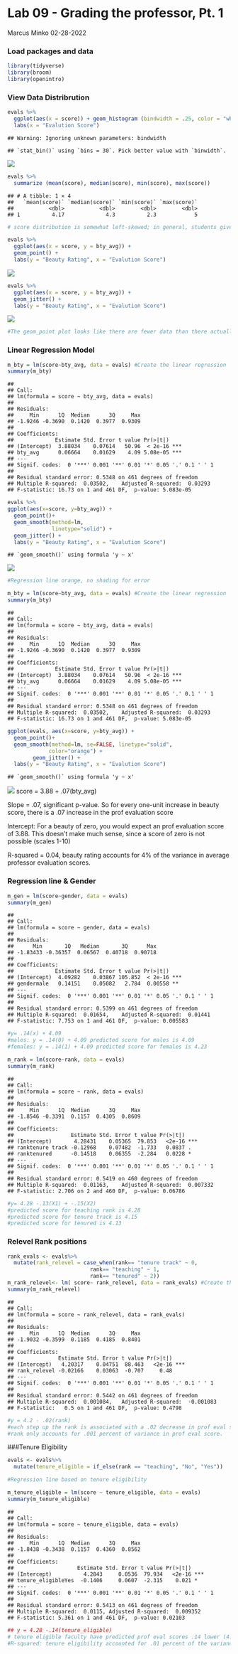 Lab 09 - Grading the professor, Pt. 1
================
Marcus Minko
02-28-2022

### Load packages and data

``` r
library(tidyverse) 
library(broom)
library(openintro)
```

### View Data Distribrution

``` r
evals %>% 
  ggplot(aes(x = score)) + geom_histogram (bindwidth = .25, color = "white", fill = "navy") +
  labs(x = "Evalution Score")
```

    ## Warning: Ignoring unknown parameters: bindwidth

    ## `stat_bin()` using `bins = 30`. Pick better value with `binwidth`.

![](lab-09_files/figure-gfm/score-distribution-1.png)<!-- -->

``` r
evals %>% 
  summarize (mean(score), median(score), min(score), max(score))
```

    ## # A tibble: 1 × 4
    ##   `mean(score)` `median(score)` `min(score)` `max(score)`
    ##           <dbl>           <dbl>        <dbl>        <dbl>
    ## 1          4.17             4.3          2.3            5

``` r
# score distribution is somewhat left-skewed; in general, students give pretty scores

evals %>% 
  ggplot(aes(x = score, y = bty_avg)) + 
  geom_point() + 
  labs(y = "Beauty Rating", x = "Evalution Score")
```

![](lab-09_files/figure-gfm/score-distribution-2.png)<!-- -->

``` r
evals %>% 
  ggplot(aes(x = score, y = bty_avg)) + 
  geom_jitter() +
  labs(y = "Beauty Rating", x = "Evalution Score")
```

![](lab-09_files/figure-gfm/score-distribution-3.png)<!-- -->

``` r
#The geom_point plot looks like there are fewer data than there actually is
```

### Linear Regression Model

``` r
m_bty = lm(score~bty_avg, data = evals) #Create the linear regression
summary(m_bty)
```

    ## 
    ## Call:
    ## lm(formula = score ~ bty_avg, data = evals)
    ## 
    ## Residuals:
    ##     Min      1Q  Median      3Q     Max 
    ## -1.9246 -0.3690  0.1420  0.3977  0.9309 
    ## 
    ## Coefficients:
    ##             Estimate Std. Error t value Pr(>|t|)    
    ## (Intercept)  3.88034    0.07614   50.96  < 2e-16 ***
    ## bty_avg      0.06664    0.01629    4.09 5.08e-05 ***
    ## ---
    ## Signif. codes:  0 '***' 0.001 '**' 0.01 '*' 0.05 '.' 0.1 ' ' 1
    ## 
    ## Residual standard error: 0.5348 on 461 degrees of freedom
    ## Multiple R-squared:  0.03502,    Adjusted R-squared:  0.03293 
    ## F-statistic: 16.73 on 1 and 461 DF,  p-value: 5.083e-05

``` r
evals %>% 
ggplot(aes(x=score, y=bty_avg)) + 
  geom_point()+
  geom_smooth(method=lm, 
              linetype="solid") +
  geom_jitter() +
  labs(y = "Beauty Rating", x = "Evalution Score")
```

    ## `geom_smooth()` using formula 'y ~ x'

![](lab-09_files/figure-gfm/linear-regression-1.png)<!-- -->

``` r
#Regression line orange, no shading for error

m_bty = lm(score~bty_avg, data = evals) #Create the linear regression
summary(m_bty)
```

    ## 
    ## Call:
    ## lm(formula = score ~ bty_avg, data = evals)
    ## 
    ## Residuals:
    ##     Min      1Q  Median      3Q     Max 
    ## -1.9246 -0.3690  0.1420  0.3977  0.9309 
    ## 
    ## Coefficients:
    ##             Estimate Std. Error t value Pr(>|t|)    
    ## (Intercept)  3.88034    0.07614   50.96  < 2e-16 ***
    ## bty_avg      0.06664    0.01629    4.09 5.08e-05 ***
    ## ---
    ## Signif. codes:  0 '***' 0.001 '**' 0.01 '*' 0.05 '.' 0.1 ' ' 1
    ## 
    ## Residual standard error: 0.5348 on 461 degrees of freedom
    ## Multiple R-squared:  0.03502,    Adjusted R-squared:  0.03293 
    ## F-statistic: 16.73 on 1 and 461 DF,  p-value: 5.083e-05

``` r
ggplot(evals, aes(x=score, y=bty_avg)) + 
  geom_point()+
  geom_smooth(method=lm, se=FALSE, linetype="solid",
             color="orange") +
        geom_jitter() +
  labs(y = "Beauty Rating", x = "Evalution Score")
```

    ## `geom_smooth()` using formula 'y ~ x'

![](lab-09_files/figure-gfm/linear-regression-2.png)<!-- --> score =
3.88 + .07(bty_avg)

Slope = .07, significant p-value. So for every one-unit increase in
beauty score, there is a .07 increase in the prof evaluation score

Intercept: For a beauty of zero, you would expect an prof evaluation
score of 3.88. This doesn’t make much sense, since a score of zero is
not possible (scales 1-10)

R-squared = 0.04, beauty rating accounts for 4% of the variance in
average professor evaluation scores.

### Regression line & Gender

``` r
m_gen = lm(score~gender, data = evals)
summary(m_gen)
```

    ## 
    ## Call:
    ## lm(formula = score ~ gender, data = evals)
    ## 
    ## Residuals:
    ##      Min       1Q   Median       3Q      Max 
    ## -1.83433 -0.36357  0.06567  0.40718  0.90718 
    ## 
    ## Coefficients:
    ##             Estimate Std. Error t value Pr(>|t|)    
    ## (Intercept)  4.09282    0.03867 105.852  < 2e-16 ***
    ## gendermale   0.14151    0.05082   2.784  0.00558 ** 
    ## ---
    ## Signif. codes:  0 '***' 0.001 '**' 0.01 '*' 0.05 '.' 0.1 ' ' 1
    ## 
    ## Residual standard error: 0.5399 on 461 degrees of freedom
    ## Multiple R-squared:  0.01654,    Adjusted R-squared:  0.01441 
    ## F-statistic: 7.753 on 1 and 461 DF,  p-value: 0.005583

``` r
#y= .14(x) + 4.09 
#males: y = .14(0) + 4.09 predicted score for males is 4.09
#females: y = .14(1) + 4.09 predicted score for females is 4.23

m_rank = lm(score~rank, data = evals)
summary(m_rank)
```

    ## 
    ## Call:
    ## lm(formula = score ~ rank, data = evals)
    ## 
    ## Residuals:
    ##     Min      1Q  Median      3Q     Max 
    ## -1.8546 -0.3391  0.1157  0.4305  0.8609 
    ## 
    ## Coefficients:
    ##                  Estimate Std. Error t value Pr(>|t|)    
    ## (Intercept)       4.28431    0.05365  79.853   <2e-16 ***
    ## ranktenure track -0.12968    0.07482  -1.733   0.0837 .  
    ## ranktenured      -0.14518    0.06355  -2.284   0.0228 *  
    ## ---
    ## Signif. codes:  0 '***' 0.001 '**' 0.01 '*' 0.05 '.' 0.1 ' ' 1
    ## 
    ## Residual standard error: 0.5419 on 460 degrees of freedom
    ## Multiple R-squared:  0.01163,    Adjusted R-squared:  0.007332 
    ## F-statistic: 2.706 on 2 and 460 DF,  p-value: 0.06786

``` r
#y= 4.28 -.13(X1) + -.15(X2)
#predicted score for teaching rank is 4.28
#predicted score for tenure track is 4.15
#predicted score for tenured is 4.13
```

### Relevel Rank positions

``` r
rank_evals <- evals%>%
  mutate(rank_relevel = case_when(rank== "tenure track" ~ 0,
                          rank== "teaching" ~ 1,
                          rank== "tenured" ~ 2))
m_rank_relevel<- lm( score~ rank_relevel, data = rank_evals) #Create the linear regression
summary(m_rank_relevel)
```

    ## 
    ## Call:
    ## lm(formula = score ~ rank_relevel, data = rank_evals)
    ## 
    ## Residuals:
    ##     Min      1Q  Median      3Q     Max 
    ## -1.9032 -0.3599  0.1185  0.4185  0.8401 
    ## 
    ## Coefficients:
    ##              Estimate Std. Error t value Pr(>|t|)    
    ## (Intercept)   4.20317    0.04751  88.463   <2e-16 ***
    ## rank_relevel -0.02166    0.03063  -0.707     0.48    
    ## ---
    ## Signif. codes:  0 '***' 0.001 '**' 0.01 '*' 0.05 '.' 0.1 ' ' 1
    ## 
    ## Residual standard error: 0.5442 on 461 degrees of freedom
    ## Multiple R-squared:  0.001084,   Adjusted R-squared:  -0.001083 
    ## F-statistic:   0.5 on 1 and 461 DF,  p-value: 0.4798

``` r
#y = 4.2 - .02(rank)
#each step up the rank is associated with a .02 decrease in prof eval score (non-significant)
#rank only accounts for .001 percent of variance in prof eval score.
```

###Tenure Eligibility

``` r
evals <- evals%>% 
  mutate(tenure_eligible = if_else(rank == "teaching", "No", "Yes"))

#Regression line based on tenure eligibility

m_tenure_eligible = lm(score ~ tenure_eligible, data = evals) 
summary(m_tenure_eligible)
```

    ## 
    ## Call:
    ## lm(formula = score ~ tenure_eligible, data = evals)
    ## 
    ## Residuals:
    ##     Min      1Q  Median      3Q     Max 
    ## -1.8438 -0.3438  0.1157  0.4360  0.8562 
    ## 
    ## Coefficients:
    ##                    Estimate Std. Error t value Pr(>|t|)    
    ## (Intercept)          4.2843     0.0536  79.934   <2e-16 ***
    ## tenure_eligibleYes  -0.1406     0.0607  -2.315    0.021 *  
    ## ---
    ## Signif. codes:  0 '***' 0.001 '**' 0.01 '*' 0.05 '.' 0.1 ' ' 1
    ## 
    ## Residual standard error: 0.5413 on 461 degrees of freedom
    ## Multiple R-squared:  0.0115, Adjusted R-squared:  0.009352 
    ## F-statistic: 5.361 on 1 and 461 DF,  p-value: 0.02103

``` r
## y = 4.28 -.14(tenure_eligible)
# tenure eligible faculty have predicted prof eval scores .14 lower (4.14) than non-tenure eligible faculty (4.28)
#R-squared: tenure eligibility accounted for .01 percent of the variance in prof evaluation score
```
